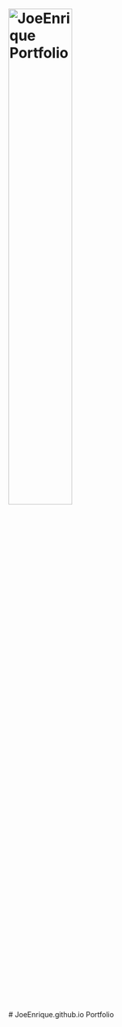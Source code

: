 <h1><img src="https://joeenrique.github.io/resources/images/joe_id_2.png" alt="JoeEnrique Portfolio" width="50%"></h1>
# JoeEnrique.github.io
Portfolio
